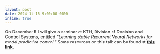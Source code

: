 ```yaml
---
layout: post
date: 2024-11-15 9:00:00-0000
inline: true
---
```


On December 5 I will give a seminar at KTH, Division of Decision and Control Systems, entitled *"Learning stable Recurrent Neural Networks for model predictive control."*
Some resources on this talk can be found at **[this link](/talks/kth2024)**.
